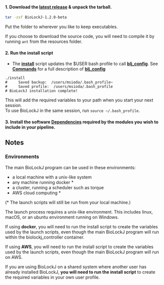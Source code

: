#### 1. Download the [latest release](https://github.com/msioda/BioLockJ/releases/latest) & unpack the tarball.

```bash
tar -zxf BioLockJ-1.2.0-beta
```

Put the folder to wherever you like to keep executables.

If you choose to download the source code, you will need to compile it by running `ant` from the resources folder. 

#### 2. Run the install script 
* The **[install](https://github.com/msioda/BioLockJ/blob/master/install?raw=true)** script updates the $USER bash profile to call **[blj_config](https://github.com/msioda/BioLockJ/blob/master/script/blj_config?raw=true)**.  See **[Commands](/Commands)** for a full description of **[blj_config](https://github.com/msioda/BioLockJ/blob/master/script/blj_config?raw=true)**

```
./install
#     Saved backup:  /users/msioda/.bash_profile~
#     Saved profile:  /users/msioda/.bash_profile
# BioLockJ installation complete!
```

This will add the required variables to your path when you start your next session.<br>
To use BioLockJ in the same session, run `source ~/.bash_profile`.

#### 3. Install the software [Dependencies](/Dependencies) required by the modules you wish to include in your pipeline.

## Notes

### Environments

The main BioLockJ program can be used in these environments: 

* a local machine with a unix-like system
* any machine running docker *
* a cluster, running a scheduler such as torque
* AWS cloud computing *

(* The launch scripts will still be run from your local machine.)

The launch process requires a unix-like environment.  This includes linux, macOS, or an ubuntu environment running on Windows.

If using **docker**, you will need to run the install script to create the variables used by the launch scripts, even though the main BioLockJ program will run within the biolockj_controller container.

If using **AWS**, you will need to run the install script to create the variables used by the launch scripts, even though the main BioLockJ program will run on AWS.

If you are using BioLockJ on a shared system where another user has already installed BioLockJ, **you will need to run the install script** to create the required variables in your own user profile.
